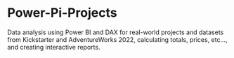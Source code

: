 # Power-Pi-Projects
Data analysis using Power BI and DAX for real-world projects and datasets from Kickstarter and AdventureWorks 2022, calculating totals, prices, etc..., and creating interactive reports.
